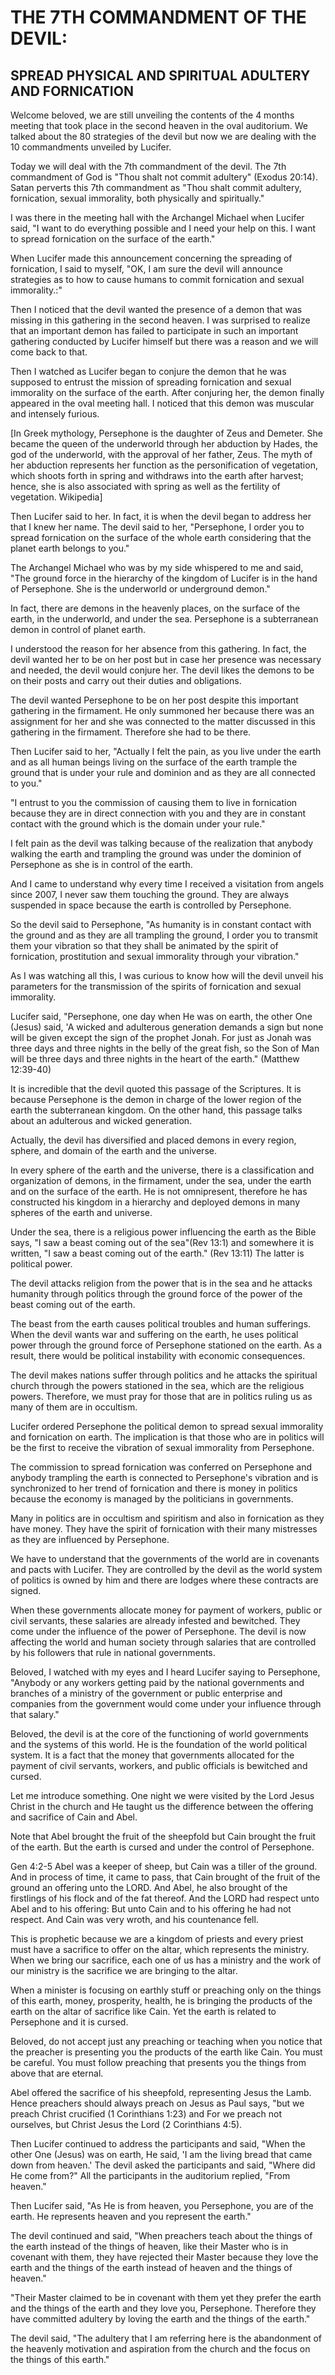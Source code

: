 # THE 7TH COMMANDMENT OF THE DEVIL:

## SPREAD PHYSICAL AND SPIRITUAL ADULTERY AND FORNICATION

Welcome beloved, we are still unveiling the contents of the 4 months meeting that took place in the second heaven in the oval auditorium. We talked about the 80 strategies of the devil but now we are dealing with the 10 commandments unveiled by Lucifer.

Today we will deal with the 7th commandment of the devil. The 7th commandment of God is "Thou shalt not commit adultery" (Exodus 20:14). Satan perverts this 7th commandment as "Thou shalt commit adultery, fornication, sexual immorality, both physically and spiritually."

I was there in the meeting hall with the Archangel Michael when Lucifer said, "I want to do everything possible and I need your help on this. I want to spread fornication on the surface of the earth."

When Lucifer made this announcement concerning the spreading of fornication, I said to myself, "OK, I am sure the devil will announce strategies as to how to cause humans to commit fornication and sexual immorality.:"

Then I noticed that the devil wanted the presence of a demon that was missing in this gathering in the second heaven. I was surprised to realize that an important demon has failed to participate in such an important gathering conducted by Lucifer himself but there was a reason and we will come back to that.

Then I watched as Lucifer began to conjure the demon that he was supposed to entrust the mission of spreading fornication and sexual immorality on the surface of the earth. After conjuring her, the demon finally appeared in the oval meeting hall. I noticed that this demon was muscular and intensely furious.

[In Greek mythology, Persephone is the daughter of Zeus and Demeter. She became the queen of the underworld through her abduction by Hades, the god of the underworld, with the approval of her father, Zeus. The myth of her abduction represents her function as the personification of vegetation, which shoots forth in spring and withdraws into the earth after harvest; hence, she is also associated with spring as well as the fertility of vegetation. Wikipedia]

Then Lucifer said to her. In fact, it is when the devil began to address her that I knew her name. The devil said to her, "Persephone, I order you to spread fornication on the surface of the whole earth considering that the planet earth belongs to you."

The Archangel Michael who was by my side whispered to me and said, "The ground force in the hierarchy of the kingdom of Lucifer is in the hand of Persephone. She is the underworld or underground demon."

In fact, there are demons in the heavenly places, on the surface of the earth, in the underworld, and under the sea. Persephone is a subterranean demon in control of planet earth.

I understood the reason for her absence from this gathering. In fact, the devil wanted her to be on her post but in case her presence was necessary and needed, the devil would conjure her. The devil likes the demons to be on their posts and carry out their duties and obligations.

The devil wanted Persephone to be on her post despite this important gathering in the firmament. He only summoned her because there was an assignment for her and she was connected to the matter discussed in this gathering in the firmament. Therefore she had to be there.

Then Lucifer said to her, "Actually I felt the pain, as you live under the earth and as all human beings living on the surface of the earth trample the ground that is under your rule and dominion and as they are all connected to you."

"I entrust to you the commission of causing them to live in fornication because they are in direct connection with you and they are in constant contact with the ground which is the domain under your rule."

I felt pain as the devil was talking because of the realization that anybody walking the earth and trampling the ground was under the dominion of Persephone as she is in control of the earth.

And I came to understand why every time I received a visitation from angels since 2007, I never saw them touching the ground. They are always suspended in space because the earth is controlled by Persephone.

So the devil said to Persephone, "As humanity is in constant contact with the ground and as they are all trampling the ground, I order you to transmit them your vibration so that they shall be animated by the spirit of fornication, prostitution and sexual immorality through your vibration."

As I was watching all this, I was curious to know how will the devil unveil his parameters for the transmission of the spirits of fornication and sexual immorality.

Lucifer said, "Persephone, one day when He was on earth, the other One (Jesus) said, 'A wicked and adulterous generation demands a sign but none will be given except the sign of the prophet Jonah. For just as Jonah was three days and three nights in the belly of the great fish, so the Son of Man will be three days and three nights in the heart of the earth." (Matthew 12:39-40)

It is incredible that the devil quoted this passage of the Scriptures. It is because Persephone is the demon in charge of the lower region of the earth the subterranean kingdom. On the other hand, this passage talks about an adulterous and wicked generation.

Actually, the devil has diversified and placed demons in every region, sphere, and domain of the earth and the universe.

In every sphere of the earth and the universe, there is a classification and organization of demons, in the firmament, under the sea, under the earth and on the surface of the earth. He is not omnipresent, therefore he has constructed his kingdom in a hierarchy and deployed demons in many spheres of the earth and universe.

Under the sea, there is a religious power influencing the earth as the Bible says, "I saw a beast coming out of the sea"(Rev 13:1) and somewhere it is written, "I saw a beast coming out of the earth." (Rev 13:11) The latter is political power.

The devil attacks religion from the power that is in the sea and he attacks humanity through politics through the ground force of the power of the beast coming out of the earth.

The beast from the earth causes political troubles and human sufferings. When the devil wants war and suffering on the earth, he uses political power through the ground force of Persephone stationed on the earth. As a result, there would be political instability with economic consequences.

The devil makes nations suffer through politics and he attacks the spiritual church through the powers stationed in the sea, which are the religious powers. Therefore, we must pray for those that are in politics ruling us as many of them are in occultism.

Lucifer ordered Persephone the political demon to spread sexual immorality and fornication on earth. The implication is that those who are in politics will be the first to receive the vibration of sexual immorality from Persephone.

The commission to spread fornication was conferred on Persephone and anybody trampling the earth is connected to Persephone's vibration and is synchronized to her trend of fornication and there is money in politics because the economy is managed by the politicians in governments.

Many in politics are in occultism and spiritism and also in fornication as they have money. They have the spirit of fornication with their many mistresses as they are influenced by Persephone.

We have to understand that the governments of the world are in covenants and pacts with Lucifer. They are controlled by the devil as the world system of politics is owned by him and there are lodges where these contracts are signed.

When these governments allocate money for payment of workers, public or civil servants, these salaries are already infested and bewitched. They come under the influence of the power of Persephone. The devil is now affecting the world and human society through salaries that are controlled by his followers that rule in national governments.

Beloved, I watched with my eyes and I heard Lucifer saying to Persephone, "Anybody or any workers getting paid by the national governments and branches of a ministry of the government or public enterprise and companies from the government would come under your influence through that salary."

Beloved, the devil is at the core of the functioning of world governments and the systems of this world. He is the foundation of the world political system. It is a fact that the money that governments allocated for the payment of civil servants, workers, and public officials is bewitched and cursed.

Let me introduce something. One night we were visited by the Lord Jesus Christ in the church and He taught us the difference between the offering and sacrifice of Cain and Abel.

Note that Abel brought the fruit of the sheepfold but Cain brought the fruit of the earth. But the earth is cursed and under the control of Persephone.

Gen 4:2-5 Abel was a keeper of sheep, but Cain was a tiller of the ground. And in process of time, it came to pass, that Cain brought of the fruit of the ground an offering unto the LORD. And Abel, he also brought of the firstlings of his flock and of the fat thereof. And the LORD had respect unto Abel and to his offering: But unto Cain and to his offering he had not respect. And Cain was very wroth, and his countenance fell.

This is prophetic because we are a kingdom of priests and every priest must have a sacrifice to offer on the altar, which represents the ministry. When we bring our sacrifice, each one of us has a ministry and the work of our ministry is the sacrifice we are bringing to the altar.

When a minister is focusing on earthly stuff or preaching only on the things of this earth, money, prosperity, health, he is bringing the products of the earth on the altar of sacrifice like Cain. Yet the earth is related to Persephone and it is cursed.

Beloved, do not accept just any preaching or teaching when you notice that the preacher is presenting you the products of the earth like Cain. You must be careful. You must follow preaching that presents you the things from above that are eternal.

Abel offered the sacrifice of his sheepfold, representing Jesus the Lamb. Hence preachers should always preach on Jesus as Paul says, "but we preach Christ crucified (1 Corinthians 1:23) and For we preach not ourselves, but Christ Jesus the Lord (2 Corinthians 4:5).

Then Lucifer continued to address the participants and said, "When the other One (Jesus) was on earth, He said, 'I am the living bread that came down from heaven.' The devil asked the participants and said, "Where did He come from?" All the participants in the auditorium replied, "From heaven."

Then Lucifer said, "As He is from heaven, you Persephone, you are of the earth. He represents heaven and you represent the earth."

The devil continued and said, "When preachers teach about the things of the earth instead of the things of heaven, like their Master who is in covenant with them, they have rejected their Master because they love the earth and the things of the earth instead of heaven and the things of heaven."

"Their Master claimed to be in covenant with them yet they prefer the earth and the things of the earth and they love you, Persephone. Therefore they have committed adultery by loving the earth and the things of the earth."

The devil said, "The adultery that I am referring here is the abandonment of the heavenly motivation and aspiration from the church and the focus on the things of this earth."
